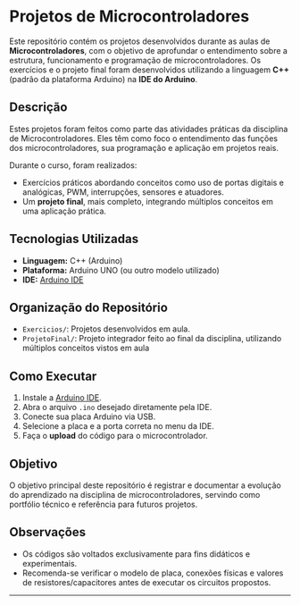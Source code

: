 # Projetos de Microcontroladores

Este repositório contém os projetos desenvolvidos durante as aulas de **Microcontroladores**, com o objetivo de aprofundar o entendimento sobre a estrutura, funcionamento e programação de microcontroladores. Os exercícios e o projeto final foram desenvolvidos utilizando a linguagem **C++** (padrão da plataforma Arduino) na **IDE do Arduino**.

## Descrição

Estes projetos foram feitos como parte das atividades práticas da disciplina de Microcontroladores. Eles têm como foco o entendimento das funções dos microcontroladores, sua programação e aplicação em projetos reais.

Durante o curso, foram realizados:

- Exercícios práticos abordando conceitos como uso de portas digitais e analógicas, PWM, interrupções, sensores e atuadores.
- Um **projeto final**, mais completo, integrando múltiplos conceitos em uma aplicação prática.

## Tecnologias Utilizadas

- **Linguagem:** C++ (Arduino)
- **Plataforma:** Arduino UNO (ou outro modelo utilizado)
- **IDE:** [Arduino IDE](https://www.arduino.cc/en/software)

## Organização do Repositório
- `Exercicios/`: Projetos desenvolvidos em aula.
- `ProjetoFinal/`: Projeto integrador feito ao final da disciplina, utilizando múltiplos conceitos vistos em aula

## Como Executar

1. Instale a [Arduino IDE](https://www.arduino.cc/en/software).
2. Abra o arquivo `.ino` desejado diretamente pela IDE.
3. Conecte sua placa Arduino via USB.
4. Selecione a placa e a porta correta no menu da IDE.
5. Faça o **upload** do código para o microcontrolador.

## Objetivo

O objetivo principal deste repositório é registrar e documentar a evolução do aprendizado na disciplina de microcontroladores, servindo como portfólio técnico e referência para futuros projetos.

## Observações

- Os códigos são voltados exclusivamente para fins didáticos e experimentais.
- Recomenda-se verificar o modelo de placa, conexões físicas e valores de resistores/capacitores antes de executar os circuitos propostos.
---
